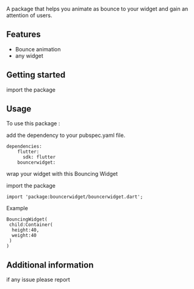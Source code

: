 <!--
This README describes the package. If you publish this package to pub.dev,
this README's contents appear on the landing page for your package.

For information about how to write a good package README, see the guide for
[writing package pages](https://dart.dev/guides/libraries/writing-package-pages).

For general information about developing packages, see the Dart guide for
[creating packages](https://dart.dev/guides/libraries/create-library-packages)
and the Flutter guide for
[developing packages and plugins](https://flutter.dev/developing-packages).
-->

 A package that helps you animate as bounce to your widget and gain an attention of users.

## Features

* Bounce animation 
* any widget


## Getting started

import the package




## Usage
To use this package :

add the dependency to your pubspec.yaml file.

```
dependencies:
    flutter:
      sdk: flutter
    bouncerwidget:
```

wrap your widget with this Bouncing Widget

import the package

```
import 'package:bouncerwidget/bouncerwidget.dart';

```
Example

```
BouncingWidget(
 child:Container(
  height:40,
  weight:40
 )
)
```

## Additional information

if any issue please report
